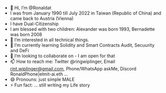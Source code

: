 - 👋 Hi, I’m @Ronaldat
- I was from January 1990 till July 2022 in Taiwan (Republic of China) and came back to Austria (Vienna)
- I have Dual-Citizenship
- I am blessed with two children: Alexander was born 1993, Bernadette was born 2008
- 👀 I’m interested in all technical things.
- 🌱 I’m currently learning Solidity and Smart Contracts Audit, Secuurity and DeFi
- 💞️ I’m looking to collaborate on - I am open for that
- 📫 How to reach me: Twitter @ringwiplinger, Email rint.wiplinger@gmail.com, Phone/WhatsApp askMe, Discord RonaldPhone|elmit-ai.eth ... 
- 😄 Pronouns: just simple MALE
- ⚡ Fun fact: ... still writing my Life story

<!---
Ronaldat/Ronaldat is a ✨ special ✨ repository because its `README.md` (this file) appears on your GitHub profile.
You can click the Preview link to take a look at your changes.
--->
